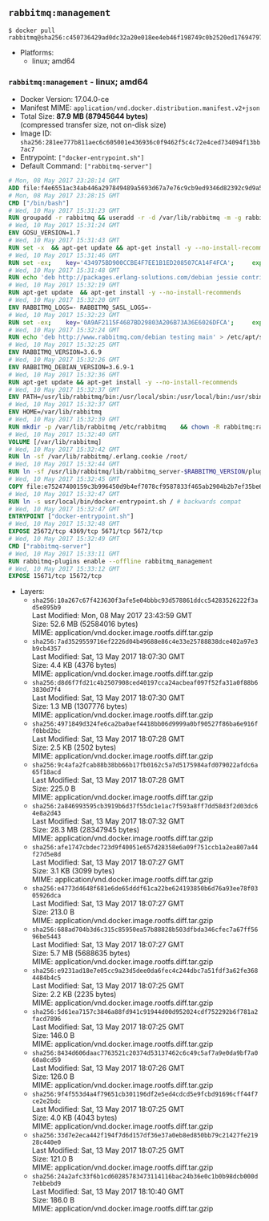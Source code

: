 ## `rabbitmq:management`

```console
$ docker pull rabbitmq@sha256:c450736429ad0dc32a20e018ee4eb46f198749c0b2520ed17694797e24be7d24
```

-	Platforms:
	-	linux; amd64

### `rabbitmq:management` - linux; amd64

-	Docker Version: 17.04.0-ce
-	Manifest MIME: `application/vnd.docker.distribution.manifest.v2+json`
-	Total Size: **87.9 MB (87945644 bytes)**  
	(compressed transfer size, not on-disk size)
-	Image ID: `sha256:281ee777b811aec6c605001e436936c0f9462f5c4c72e4ced734094f13bb7ac7`
-	Entrypoint: `["docker-entrypoint.sh"]`
-	Default Command: `["rabbitmq-server"]`

```dockerfile
# Mon, 08 May 2017 23:28:14 GMT
ADD file:f4e6551ac34ab446a297849489a5693d67a7e76c9cb9ed9346d82392c9d9a5fe in / 
# Mon, 08 May 2017 23:28:15 GMT
CMD ["/bin/bash"]
# Wed, 10 May 2017 15:31:23 GMT
RUN groupadd -r rabbitmq && useradd -r -d /var/lib/rabbitmq -m -g rabbitmq rabbitmq
# Wed, 10 May 2017 15:31:24 GMT
ENV GOSU_VERSION=1.7
# Wed, 10 May 2017 15:31:43 GMT
RUN set -x 	&& apt-get update && apt-get install -y --no-install-recommends ca-certificates wget && rm -rf /var/lib/apt/lists/* 	&& wget -O /usr/local/bin/gosu "https://github.com/tianon/gosu/releases/download/$GOSU_VERSION/gosu-$(dpkg --print-architecture)" 	&& wget -O /usr/local/bin/gosu.asc "https://github.com/tianon/gosu/releases/download/$GOSU_VERSION/gosu-$(dpkg --print-architecture).asc" 	&& export GNUPGHOME="$(mktemp -d)" 	&& gpg --keyserver ha.pool.sks-keyservers.net --recv-keys B42F6819007F00F88E364FD4036A9C25BF357DD4 	&& gpg --batch --verify /usr/local/bin/gosu.asc /usr/local/bin/gosu 	&& rm -r "$GNUPGHOME" /usr/local/bin/gosu.asc 	&& chmod +x /usr/local/bin/gosu 	&& gosu nobody true 	&& apt-get purge -y --auto-remove ca-certificates wget
# Wed, 10 May 2017 15:31:46 GMT
RUN set -ex; 	key='434975BD900CCBE4F7EE1B1ED208507CA14F4FCA'; 	export GNUPGHOME="$(mktemp -d)"; 	gpg --keyserver ha.pool.sks-keyservers.net --recv-keys "$key"; 	gpg --export "$key" > /etc/apt/trusted.gpg.d/erlang-solutions.gpg; 	rm -r "$GNUPGHOME"; 	apt-key list
# Wed, 10 May 2017 15:31:48 GMT
RUN echo 'deb http://packages.erlang-solutions.com/debian jessie contrib' > /etc/apt/sources.list.d/erlang.list
# Wed, 10 May 2017 15:32:19 GMT
RUN apt-get update 	&& apt-get install -y --no-install-recommends 		erlang-asn1 		erlang-base-hipe 		erlang-crypto 		erlang-eldap 		erlang-inets 		erlang-mnesia 		erlang-nox 		erlang-os-mon 		erlang-public-key 		erlang-ssl 		erlang-xmerl 	&& rm -rf /var/lib/apt/lists/*
# Wed, 10 May 2017 15:32:20 GMT
ENV RABBITMQ_LOGS=- RABBITMQ_SASL_LOGS=-
# Wed, 10 May 2017 15:32:23 GMT
RUN set -ex; 	key='0A9AF2115F4687BD29803A206B73A36E6026DFCA'; 	export GNUPGHOME="$(mktemp -d)"; 	gpg --keyserver ha.pool.sks-keyservers.net --recv-keys "$key"; 	gpg --export "$key" > /etc/apt/trusted.gpg.d/rabbitmq.gpg; 	rm -r "$GNUPGHOME"; 	apt-key list
# Wed, 10 May 2017 15:32:24 GMT
RUN echo 'deb http://www.rabbitmq.com/debian testing main' > /etc/apt/sources.list.d/rabbitmq.list
# Wed, 10 May 2017 15:32:25 GMT
ENV RABBITMQ_VERSION=3.6.9
# Wed, 10 May 2017 15:32:26 GMT
ENV RABBITMQ_DEBIAN_VERSION=3.6.9-1
# Wed, 10 May 2017 15:32:36 GMT
RUN apt-get update && apt-get install -y --no-install-recommends 		rabbitmq-server=$RABBITMQ_DEBIAN_VERSION 	&& rm -rf /var/lib/apt/lists/*
# Wed, 10 May 2017 15:32:37 GMT
ENV PATH=/usr/lib/rabbitmq/bin:/usr/local/sbin:/usr/local/bin:/usr/sbin:/usr/bin:/sbin:/bin
# Wed, 10 May 2017 15:32:37 GMT
ENV HOME=/var/lib/rabbitmq
# Wed, 10 May 2017 15:32:39 GMT
RUN mkdir -p /var/lib/rabbitmq /etc/rabbitmq 	&& chown -R rabbitmq:rabbitmq /var/lib/rabbitmq /etc/rabbitmq 	&& chmod -R 777 /var/lib/rabbitmq /etc/rabbitmq
# Wed, 10 May 2017 15:32:40 GMT
VOLUME [/var/lib/rabbitmq]
# Wed, 10 May 2017 15:32:42 GMT
RUN ln -sf /var/lib/rabbitmq/.erlang.cookie /root/
# Wed, 10 May 2017 15:32:44 GMT
RUN ln -sf /usr/lib/rabbitmq/lib/rabbitmq_server-$RABBITMQ_VERSION/plugins /plugins
# Wed, 10 May 2017 15:32:45 GMT
COPY file:e75247400159c3b996450d9b4ef7078cf9587833f465ab2904b2b7ef35be65e9 in /usr/local/bin/ 
# Wed, 10 May 2017 15:32:47 GMT
RUN ln -s usr/local/bin/docker-entrypoint.sh / # backwards compat
# Wed, 10 May 2017 15:32:47 GMT
ENTRYPOINT ["docker-entrypoint.sh"]
# Wed, 10 May 2017 15:32:48 GMT
EXPOSE 25672/tcp 4369/tcp 5671/tcp 5672/tcp
# Wed, 10 May 2017 15:32:49 GMT
CMD ["rabbitmq-server"]
# Wed, 10 May 2017 15:33:11 GMT
RUN rabbitmq-plugins enable --offline rabbitmq_management
# Wed, 10 May 2017 15:33:12 GMT
EXPOSE 15671/tcp 15672/tcp
```

-	Layers:
	-	`sha256:10a267c67f423630f3afe5e04bbbc93d578861ddcc54283526222f3ad5e895b9`  
		Last Modified: Mon, 08 May 2017 23:43:59 GMT  
		Size: 52.6 MB (52584016 bytes)  
		MIME: application/vnd.docker.image.rootfs.diff.tar.gzip
	-	`sha256:7ad3529559716ef2226d04b49688e86c4e33e25788838dce402a97e3b9cb4357`  
		Last Modified: Sat, 13 May 2017 18:07:30 GMT  
		Size: 4.4 KB (4376 bytes)  
		MIME: application/vnd.docker.image.rootfs.diff.tar.gzip
	-	`sha256:d8d6f7fd21c4b2507908ced40197cca24acbeaf097f52fa31a0f88b63830d7f4`  
		Last Modified: Sat, 13 May 2017 18:07:30 GMT  
		Size: 1.3 MB (1307776 bytes)  
		MIME: application/vnd.docker.image.rootfs.diff.tar.gzip
	-	`sha256:4971849d324fe6ca2ba0aef4418bb06d9999a0bf90527f86ba6e916ff0bbd2bc`  
		Last Modified: Sat, 13 May 2017 18:07:28 GMT  
		Size: 2.5 KB (2502 bytes)  
		MIME: application/vnd.docker.image.rootfs.diff.tar.gzip
	-	`sha256:9c4afa2fcab88b38bb66b17fb0162c5a7d5175984afd079022afdc6a65f18acd`  
		Last Modified: Sat, 13 May 2017 18:07:28 GMT  
		Size: 225.0 B  
		MIME: application/vnd.docker.image.rootfs.diff.tar.gzip
	-	`sha256:2a846993595cb3919b6d37f55dc1e1ac7f593a8ff7dd58d3f2d03dc64e8a2d43`  
		Last Modified: Sat, 13 May 2017 18:07:32 GMT  
		Size: 28.3 MB (28347945 bytes)  
		MIME: application/vnd.docker.image.rootfs.diff.tar.gzip
	-	`sha256:afe1747cbdec723d9f40051e657d28358e6a09f751ccb1a2ea807a44f27d5e8d`  
		Last Modified: Sat, 13 May 2017 18:07:27 GMT  
		Size: 3.1 KB (3099 bytes)  
		MIME: application/vnd.docker.image.rootfs.diff.tar.gzip
	-	`sha256:e4773d4648f681e6de65dddf61ca22be624193850b6d76a93ee78f0305926dca`  
		Last Modified: Sat, 13 May 2017 18:07:27 GMT  
		Size: 213.0 B  
		MIME: application/vnd.docker.image.rootfs.diff.tar.gzip
	-	`sha256:688ad704b3d6c315c85950ea57b88828b503dfbda346cfec7a67ff5696be5443`  
		Last Modified: Sat, 13 May 2017 18:07:27 GMT  
		Size: 5.7 MB (5688635 bytes)  
		MIME: application/vnd.docker.image.rootfs.diff.tar.gzip
	-	`sha256:e9231ad18e7e05cc9a23d5dee0da6fec4c244dbc7a51fdf3a62fe3684484b4c5`  
		Last Modified: Sat, 13 May 2017 18:07:25 GMT  
		Size: 2.2 KB (2235 bytes)  
		MIME: application/vnd.docker.image.rootfs.diff.tar.gzip
	-	`sha256:5d61ea7157c3846a88fd941c91944d00d952024cdf752292b6f781a2facd7896`  
		Last Modified: Sat, 13 May 2017 18:07:25 GMT  
		Size: 146.0 B  
		MIME: application/vnd.docker.image.rootfs.diff.tar.gzip
	-	`sha256:8434d606daac7763521c20374d53137462c6c49c5af7a9e0da9bf7a060a8cd59`  
		Last Modified: Sat, 13 May 2017 18:07:26 GMT  
		Size: 126.0 B  
		MIME: application/vnd.docker.image.rootfs.diff.tar.gzip
	-	`sha256:9f4f553d4a4f79651cb301196df2e5ed4cdcd5e9fcbd91696cff44f7ce2e2bdc`  
		Last Modified: Sat, 13 May 2017 18:07:25 GMT  
		Size: 4.0 KB (4043 bytes)  
		MIME: application/vnd.docker.image.rootfs.diff.tar.gzip
	-	`sha256:33d7e2eca442f194f7d6d157df36e37a0eb8ed850bb79c21427fe21928c440e0`  
		Last Modified: Sat, 13 May 2017 18:07:25 GMT  
		Size: 121.0 B  
		MIME: application/vnd.docker.image.rootfs.diff.tar.gzip
	-	`sha256:24a2afc33f6b1cd60285783473114116bac24b36e0c1b0b98dcb000d7ebbebd9`  
		Last Modified: Sat, 13 May 2017 18:10:40 GMT  
		Size: 186.0 B  
		MIME: application/vnd.docker.image.rootfs.diff.tar.gzip
